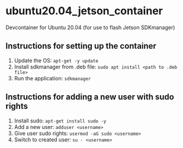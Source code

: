 # ubuntu20.04_jetson_container
Devcontainer for Ubuntu 20.04 (for use to flash Jetson SDKmanager)

## Instructions for setting up the container

1. Update the OS: `apt-get -y update`
2. Install sdkmanager from .deb file: `sudo apt install <path to .deb file>`
3. Run the application: `sdkmanager`

## Instructions for adding a new user with sudo rights
1. Install sudo: `apt-get install sudo -y`
2. Add a new user: `adduser <username>`
3. Give user sudo rights: `usermod -aG sudo <username>`
4. Switch to created user: `su - <username>`

